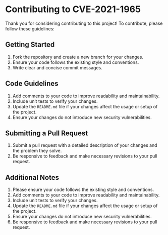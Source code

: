 # Contributing to CVE-2021-1965

Thank you for considering contributing to this project! To contribute, please follow these guidelines:

## Getting Started

1. Fork the repository and create a new branch for your changes.
2. Ensure your code follows the existing style and conventions.
3. Write clear and concise commit messages.

## Code Guidelines

1. Add comments to your code to improve readability and maintainability.
2. Include unit tests to verify your changes.
3. Update the `README.md` file if your changes affect the usage or setup of the project.
4. Ensure your changes do not introduce new security vulnerabilities.

## Submitting a Pull Request

1. Submit a pull request with a detailed description of your changes and the problem they solve.
2. Be responsive to feedback and make necessary revisions to your pull request.

## Additional Notes

1. Please ensure your code follows the existing style and conventions.
2. Add comments to your code to improve readability and maintainability.
3. Include unit tests to verify your changes.
4. Update the `README.md` file if your changes affect the usage or setup of the project.
5. Ensure your changes do not introduce new security vulnerabilities.
6. Be responsive to feedback and make necessary revisions to your pull request.
